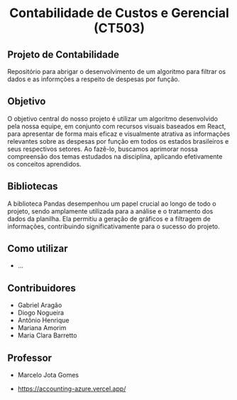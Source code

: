<h1 align="center"> Contabilidade de Custos e Gerencial (CT503) </h1>

## Projeto de Contabilidade
Repositório para abrigar o desenvolvimento de um algoritmo para filtrar os dados e as informções a respeito de despesas por função.

## Objetivo
O objetivo central do nosso projeto é utilizar um algoritmo desenvolvido pela nossa equipe, em conjunto com recursos visuais baseados em React, para apresentar de forma mais eficaz e visualmente atrativa as informações relevantes sobre as despesas por função em todos os estados brasileiros e seus respectivos setores. Ao fazê-lo, buscamos aprimorar nossa compreensão dos temas estudados na disciplina, aplicando efetivamente os conceitos aprendidos.

## Bibliotecas
A biblioteca Pandas desempenhou um papel crucial ao longo de todo o projeto, sendo amplamente utilizada para a análise e o tratamento dos dados da planilha. Ela permitiu a geração de gráficos e a filtragem de informações, contribuindo significativamente para o sucesso do projeto.

## Como utilizar
 - ...

## Contribuidores
 - Gabriel Aragão
 - Diogo Nogueira
 - Antônio Henrique
 - Mariana Amorim
 - Maria Clara Barretto

## Professor
 - Marcelo Jota Gomes

 - https://accounting-azure.vercel.app/
